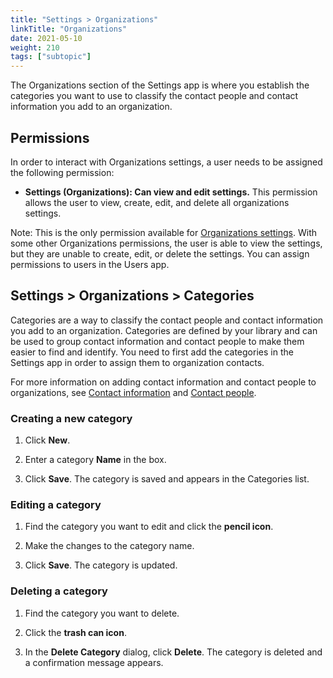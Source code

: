```yaml
---
title: "Settings > Organizations"
linkTitle: "Organizations"
date: 2021-05-10
weight: 210
tags: ["subtopic"]   
---
```


The Organizations section of the Settings app is where you establish the categories you want to use to classify the contact people and contact information you add to an organization.


## Permissions

In order to interact with Organizations settings, a user needs to be assigned the following permission:



*   **Settings (Organizations): Can view and edit settings.** This permission allows the user to view, create, edit, and delete all organizations settings.

Note: This is the only permission available for [Organizations settings](./Settings_organizations.md#permissions). With some other Organizations permissions, the user is able to view the settings, but they are unable to create, edit, or delete the settings. You can assign permissions to users in the Users app.


## Settings > Organizations > Categories

Categories are a way to classify the contact people and contact information you add to an organization. Categories are defined by your library and can be used to group contact information and contact people to make them easier to find and identify. You need to first add the categories in the Settings app in order to assign them to organization contacts.

For more information on adding contact information and contact people to organizations, see [Contact information](../Acquisitions/Organizations.md#contact-information") and [Contact people](../Acquisitions/Organizations.md#contact-people").


### Creating a new category

1. Click **New**.

2. Enter a category **Name** in the box.

3. Click **Save**. The category is saved and appears in the Categories list.


### Editing a category

1. Find the category you want to edit and click the **pencil icon**.

2. Make the changes to the category name.

3. Click **Save**. The category is updated.


### Deleting a category

1. Find the category you want to delete.

2. Click the **trash can icon**.

3. In the **Delete Category** dialog, click **Delete**. The category is deleted and a confirmation message appears.